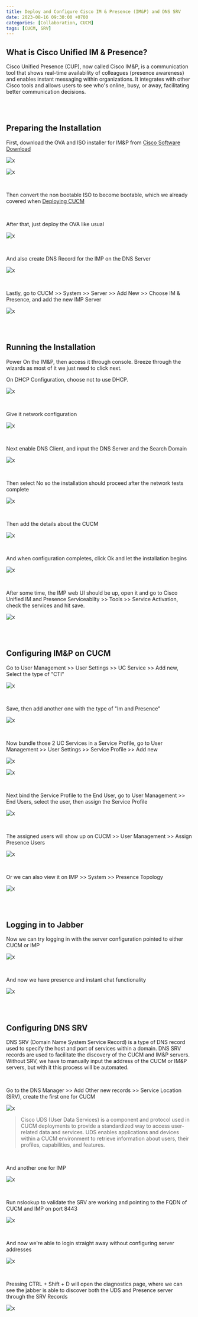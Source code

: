 ```yaml
---
title: Deploy and Configure Cisco IM & Presence (IM&P) and DNS SRV
date: 2023-08-16 09:30:00 +0700
categories: [Collaboration, CUCM]
tags: [CUCM, SRV]
---
```


## What is Cisco Unified IM & Presence?

Cisco Unified Presence (CUP), now called Cisco IM&P, is a communication tool that shows real-time availability of colleagues (presence awareness) and enables instant messaging within organizations. It integrates with other Cisco tools and allows users to see who's online, busy, or away, facilitating better communication decisions.

<br>
<br>

## Preparing the Installation

First, download the OVA and ISO installer for IM&P from [Cisco Software Download](https://software.cisco.com/download/)

![x](/static/2023-08-18-imp/01.png)

![x](/static/2023-08-18-imp/02.png)

<br>

Then convert the non bootable ISO to become bootable, which we already covered when [Deploying CUCM](https://helenaferdy.github.io/posts/cucm/)

<br>

After that, just deploy the OVA like usual

![x](/static/2023-08-18-imp/03.png)

<br>

And also create DNS Record for the IMP on the DNS Server

![x](/static/2023-08-18-imp/04.png)

<br>

Lastly, go to CUCM >> System >> Server >> Add New >> Choose IM & Presence, and add the new IMP Server

![x](/static/2023-08-18-imp/04a.png)

<br>
<br>

## Running the Installation

Power On the IM&P, then access it through console. Breeze through the wizards as most of it we just need to click next. 
<br>

On DHCP Configuration, choose not to use DHCP.

![x](/static/2023-08-16-cucm/05.png)

<br>

Give it network configuration

![x](/static/2023-08-16-cucm/06.png)

<br>

Next enable DNS Client, and input the DNS Server and the Search Domain

![x](/static/2023-08-16-cucm/07.png)

<br>

Then select No so the installation should proceed after the network tests complete

![x](/static/2023-08-16-cucm/08.png)

<br>

Then add the details about the CUCM

![x](/static/2023-08-16-cucm/09.png)

<br>

And when configuration completes, click Ok and let the installation begins

![x](/static/2023-08-16-cucm/10.png)

<br>

After some time, the IMP web UI should be up, open it and go to Cisco Unified IM and Presence Serviceabilty >> Tools >> Service Activation, check the services and hit save.

![x](/static/2023-08-16-cucm/10a.png)


<br>
<br>

## Configuring IM&P on CUCM

Go to User Management >> User Settings >> UC Service >> Add new, Select the type of "CTI"

![x](/static/2023-08-16-cucm/11.png)

<br>

Save, then add another one with the type of "Im and Presence"

![x](/static/2023-08-16-cucm/12.png)

<br>

Now bundle those 2 UC Services in a Service Profile, go to User Management >> User Settings >> Service Profile >> Add new

![x](/static/2023-08-16-cucm/13.png)

![x](/static/2023-08-16-cucm/13a.png)

<br>

Next bind the Service Profile to the End User, go to User Management >> End Users, select the user, then assign the Service Profile 

![x](/static/2023-08-16-cucm/14.png)

<br>

The assigned users will show up on CUCM >> User Management >> Assign Presence Users

![x](/static/2023-08-16-cucm/14a.png)

<br>

Or we can also view it on IMP >> System >> Presence Topology

![x](/static/2023-08-16-cucm/14b.png)

<br>
<br>


## Logging in to Jabber

Now we can try logging in with the server configuration pointed to either CUCM or IMP

![x](/static/2023-08-16-cucm/15.png)

<br>

And now we have presence and instant chat functionality

![x](/static/2023-08-16-cucm/16.png)

<br>
<br>


## Configuring DNS SRV

DNS SRV (Domain Name System Service Record) is a type of DNS record used to specify the host and port of services within a domain. DNS SRV records are used to facilitate the discovery of the CUCM and IM&P servers. <br>
Without SRV, we have to manually input the address of the CUCM or IM&P servers, but with it this process will be automated.

<br>

Go to the DNS Manager >> Add Other new records >> Service Location (SRV), create the first one for CUCM

![x](/static/2023-08-16-cucm/17.png)

> Cisco UDS (User Data Services) is a component and protocol used in CUCM deployments to provide a standardized way to access user-related data and services. UDS enables applications and devices within a CUCM environment to retrieve information about users, their profiles, capabilities, and features.

<br>

And another one for IMP

![x](/static/2023-08-16-cucm/18.png)

<br>

Run nslookup to validate the SRV are working and pointing to the FQDN of CUCM and IMP on port 8443

![x](/static/2023-08-16-cucm/19.png)

<br>

And now we're able to login straight away without configuring server addresses

![x](/static/2023-08-16-cucm/20.png)

<br>

Pressing CTRL + Shift + D will open the diagnostics page, where we can see the jabber is able to discover both the UDS and Presence server through the SRV Records

![x](/static/2023-08-16-cucm/21.png)

<br>